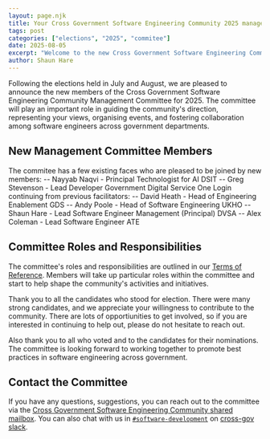```yaml
---
layout: page.njk
title: Your Cross Government Software Engineering Community 2025 management commitee 
tags: post
categories: ["elections", "2025", "commitee"]
date: 2025-08-05
excerpt: "Welcome to the new Cross Government Software Engineering Community Management Committee. Read more about the newly elected members."
author: Shaun Hare
---
```


Following the elections held in July and August, we are pleased to announce the new members of the Cross Government Software Engineering Community Management Committee for 2025. The committee will play an important role in guiding the community's direction, representing your views, organising events, and fostering collaboration among software engineers across government departments.

## New Management Committee Members
The commitee has a few existing faces who are pleased to be joined by new members:
    -- Nayyab Naqvi - Principal Technologist for AI DSIT
    -- Greg Stevenson - Lead Developer Government Digital Service One Login
continuing from previous facilitators:
    -- David Heath - Head of Engineering Enablement GDS
    -- Andy Poole - Head of Software Engineering UKHO
    -- Shaun Hare -  Lead Software Engineer Management (Principal) DVSA
    -- Alex Coleman - Lead Software Engineer ATE

## Committee Roles and Responsibilities
The committee's roles and responsibilities are outlined in our [Terms of Reference](/tor/). Members will take up particular roles within the committee and start to help shape the community's activities and initiatives.

Thank you to all the candidates who stood for election. There were many strong candidates, and we appreciate your willingness to contribute to the community. There are lots of opportiunities to get involved, so if you are interested in continuing to help out, please do not hesitate to reach out.

Also thank you to all who voted and to the candidates for their nominations. The committee is looking forward to working together to promote best practices in software engineering across government.

## Contact the Committee
If you have any questions, suggestions, you can reach out to the 
committee via the [Cross Government Software Engineering Community shared mailbox](cross-government-software-engineering-community-organisers@digital.cabinet-office.gov.uk). You can also chat with us in [`#software-development`]() on [cross-gov slack](https://ukgovernmentdigital.slack.com/archives/C23NQUH3L).
